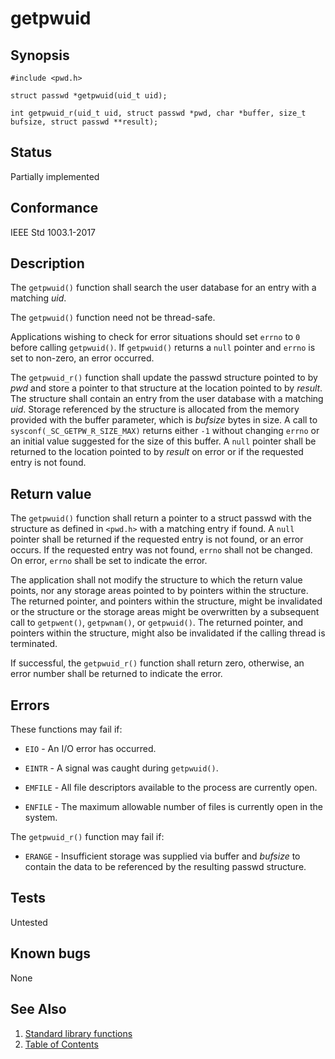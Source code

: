 # getpwuid

## Synopsis

`#include <pwd.h>`

`struct passwd *getpwuid(uid_t uid);`

`int getpwuid_r(uid_t uid, struct passwd *pwd, char *buffer, size_t bufsize, struct passwd **result);`

## Status

Partially implemented

## Conformance

IEEE Std 1003.1-2017

## Description

The `getpwuid()` function shall search the user database for an entry with a matching _uid_.

The `getpwuid()` function need not be thread-safe.

Applications wishing to check for error situations should set `errno` to `0` before calling `getpwuid()`.
If `getpwuid()` returns a `null` pointer and `errno` is set to non-zero, an error occurred.

The ``getpwuid_r()`` function shall update the passwd structure pointed to by _pwd_ and store a pointer to that
structure at the location pointed to by _result_. The structure shall contain an entry from the user database with
a matching _uid_. Storage referenced by the structure is allocated from the memory provided with the buffer parameter,
which is _bufsize_ bytes in size. A call to `sysconf(_SC_GETPW_R_SIZE_MAX)` returns either `-1` without changing `errno`
or an initial value suggested for the size of this buffer. A `null` pointer shall be returned to the location pointed to
by _result_ on error or if the requested entry is not found.

## Return value

The `getpwuid()` function shall return a pointer to a struct passwd with the structure as defined in `<pwd.h>` with a
matching entry if found. A `null` pointer shall be returned if the requested entry is not found, or an error occurs.
If the requested entry was not found, `errno` shall not be changed. On error, `errno` shall be set to indicate the
error.

The application shall not modify the structure to which the return value points, nor any storage areas pointed to by
pointers within the structure. The returned pointer, and pointers within the structure, might be invalidated or the
structure or the storage areas might be overwritten by a subsequent call to `getpwent()`, `getpwnam()`, or `getpwuid()`.
The returned pointer, and pointers within the structure, might also be invalidated if the calling thread is terminated.

If successful, the `getpwuid_r()` function shall return zero, otherwise, an error number shall be returned to indicate
the error.

## Errors

These functions may fail if:

* `EIO` - An I/O error has occurred.

* `EINTR` - A signal was caught during `getpwuid()`.

* `EMFILE` - All file descriptors available to the process are currently open.

* `ENFILE` - The maximum allowable number of files is currently open in the system.

The `getpwuid_r()` function may fail if:

* `ERANGE` - Insufficient storage was supplied via buffer and _bufsize_ to contain the data to be referenced by the
resulting passwd structure.

## Tests

Untested

## Known bugs

None

## See Also

1. [Standard library functions](../functions.md)
2. [Table of Contents](../../../README.md)
